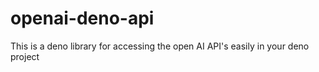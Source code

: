 # openai-deno-api
This is a deno library for accessing the open AI API's easily in your deno project
